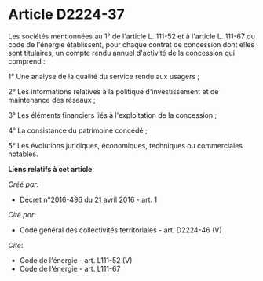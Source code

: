 # Article D2224-37

Les sociétés mentionnées au 1° de l'article L. 111-52 et à l'article L. 111-67 du code de l'énergie établissent, pour chaque
contrat de concession dont elles sont titulaires, un compte rendu annuel d'activité de la concession qui comprend : 

1° Une analyse de la qualité du service rendu aux usagers ; 

2° Les informations relatives à la politique d'investissement et de maintenance des réseaux ; 

3° Les éléments financiers liés à l'exploitation de la concession ; 

4° La consistance du patrimoine concédé ; 

5° Les évolutions juridiques, économiques, techniques ou commerciales notables.

**Liens relatifs à cet article**

_Créé par_:

  - Décret n°2016-496 du 21 avril 2016 - art. 1

_Cité par_:

  - Code général des collectivités territoriales - art. D2224-46 (V)

_Cite_:

  - Code de l'énergie - art. L111-52 (V)
  - Code de l'énergie - art. L111-67
